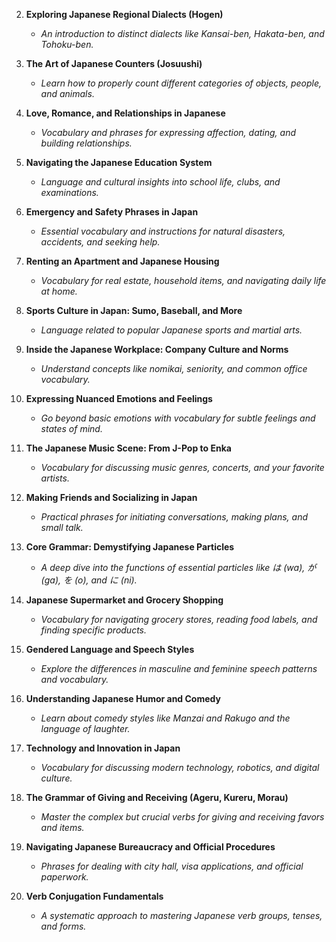 2.  **Exploring Japanese Regional Dialects (Hogen)**
    * *An introduction to distinct dialects like Kansai-ben, Hakata-ben, and Tohoku-ben.*

3.  **The Art of Japanese Counters (Josuushi)**
    * *Learn how to properly count different categories of objects, people, and animals.*

4.  **Love, Romance, and Relationships in Japanese**
    * *Vocabulary and phrases for expressing affection, dating, and building relationships.*

5.  **Navigating the Japanese Education System**
    * *Language and cultural insights into school life, clubs, and examinations.*

6.  **Emergency and Safety Phrases in Japan**
    * *Essential vocabulary and instructions for natural disasters, accidents, and seeking help.*

7.  **Renting an Apartment and Japanese Housing**
    * *Vocabulary for real estate, household items, and navigating daily life at home.*

8.  **Sports Culture in Japan: Sumo, Baseball, and More**
    * *Language related to popular Japanese sports and martial arts.*

9.  **Inside the Japanese Workplace: Company Culture and Norms**
    * *Understand concepts like nomikai, seniority, and common office vocabulary.*

10. **Expressing Nuanced Emotions and Feelings**
    * *Go beyond basic emotions with vocabulary for subtle feelings and states of mind.*

11. **The Japanese Music Scene: From J-Pop to Enka**
    * *Vocabulary for discussing music genres, concerts, and your favorite artists.*

12. **Making Friends and Socializing in Japan**
    * *Practical phrases for initiating conversations, making plans, and small talk.*

13. **Core Grammar: Demystifying Japanese Particles**
    * *A deep dive into the functions of essential particles like は (wa), が (ga), を (o), and に (ni).*

14. **Japanese Supermarket and Grocery Shopping**
    * *Vocabulary for navigating grocery stores, reading food labels, and finding specific products.*

15. **Gendered Language and Speech Styles**
    * *Explore the differences in masculine and feminine speech patterns and vocabulary.*

16. **Understanding Japanese Humor and Comedy**
    * *Learn about comedy styles like Manzai and Rakugo and the language of laughter.*

17. **Technology and Innovation in Japan**
    * *Vocabulary for discussing modern technology, robotics, and digital culture.*

18. **The Grammar of Giving and Receiving (Ageru, Kureru, Morau)**
    * *Master the complex but crucial verbs for giving and receiving favors and items.*

19. **Navigating Japanese Bureaucracy and Official Procedures**
    * *Phrases for dealing with city hall, visa applications, and official paperwork.*

20. **Verb Conjugation Fundamentals**
    * *A systematic approach to mastering Japanese verb groups, tenses, and forms.*